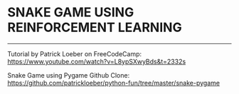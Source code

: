 # SNAKE GAME USING REINFORCEMENT LEARNING
---------------------------------------------
Tutorial by Patrick Loeber on FreeCodeCamp: https://www.youtube.com/watch?v=L8ypSXwyBds&t=2332s

Snake Game using Pygame Github Clone: https://github.com/patrickloeber/python-fun/tree/master/snake-pygame